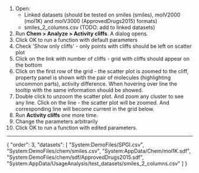1. Open:
   * Linked datasets (should be tested on smiles (smiles), molV2000 (mol1K) and molV3000 (ApprovedDrugs2015) formats)
   * smiles_2_columns.csv (TODO: add to linked datasets)
2. Run **Chem > Analyze > Activity cliffs**. A dialog opens.
3. Click OK to run a function with default parameters
4. Check 'Show only cliffs' - only points with cliffs should be left on scatter plot
5. Click on the link with number of cliffs - grid with cliffs should appear on the bottom
6. Click on the first row of the grid - the scatter plot is zoomed to the cliff, property panel is shown with the pair of molecules (highlighting uncommon parts), activity difference. When hovering over line the tooltip with the same information should be showed.
7. Double click to unzoom the scatter plot. And zoom any cluster to see any line. Click on the line - the scatter plot will be zoomed. And corresponding line will become current in the grid below.
9. Run **Activity cliffs** one more time.
10. Change the parameters arbitrarily
11. Click OK to run a function with edited parameters.
---
{
  "order": 3,
  "datasets": [
    "System:DemoFiles/SPGI.csv",
    "System:DemoFiles/chem/smiles.csv",
    "System:AppData/Chem/mol1K.sdf",
    "System:DemoFiles/chem/sdf/ApprovedDrugs2015.sdf",
    "System:AppData/UsageAnalysis/test_datasets/smiles_2_columns.csv"
  ]
}
